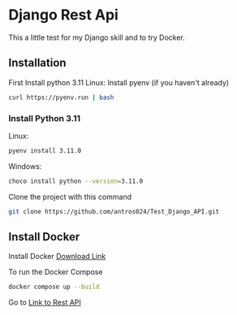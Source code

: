 # Django Rest Api

This a little test for my Django skill and to try Docker. 

## Installation

First Install python 3.11
Linux:
Install pyenv (if you haven't already)
```bash
curl https://pyenv.run | bash
```

### Install Python 3.11

Linux:
```bash
pyenv install 3.11.0
```

Windows:
```bash
choco install python --version=3.11.0
```

Clone the project with this command
```bash
git clone https://github.com/antros024/Test_Django_API.git
```
## Install Docker
Install Docker
[Download Link](https://www.docker.com/get-started/)

To run the Docker Compose
```bash
docker compose up --build 
```

Go to [Link to Rest API](http://localhost:8000/articles/)